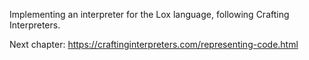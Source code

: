 Implementing an interpreter for the Lox language, following Crafting Interpreters.

Next chapter:  https://craftinginterpreters.com/representing-code.html